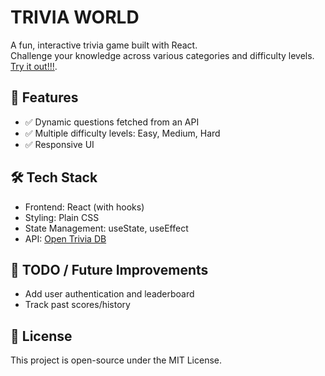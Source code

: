 # TRIVIA WORLD

A fun, interactive trivia game built with React.  
Challenge your knowledge across various categories and difficulty levels.  
[Try it out!!!](https://johnyriarte.github.io/Trivia/).

## 🚀 Features

- ✅ Dynamic questions fetched from an API
- ✅ Multiple difficulty levels: Easy, Medium, Hard
- ✅ Responsive UI

## 🛠️ Tech Stack

- Frontend: React (with hooks)
- Styling: Plain CSS
- State Management: useState, useEffect
- API: [Open Trivia DB](https://opentdb.com/)


## 📝 TODO / Future Improvements

- Add user authentication and leaderboard
- Track past scores/history

## 📄 License  

This project is open-source under the MIT License.